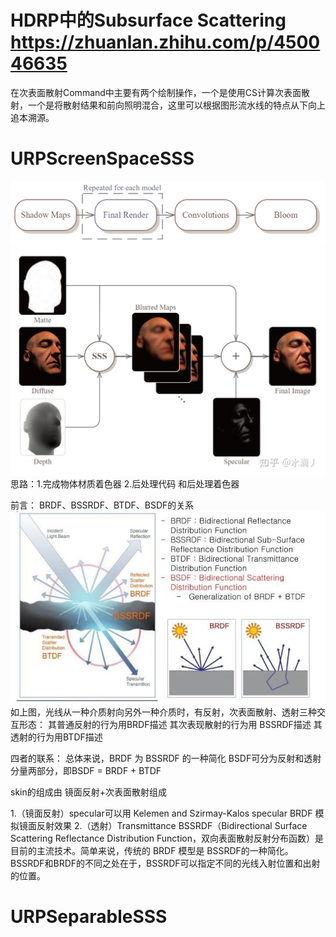 
# HDRP中的Subsurface Scattering https://zhuanlan.zhihu.com/p/450046635
在次表面散射Command中主要有两个绘制操作，一个是使用CS计算次表面散射，一个是将散射结果和前向照明混合，这里可以根据图形流水线的特点从下向上追本溯源。


# URPScreenSpaceSSS
![alt text](image-1.png)![alt text](image-2.png)
思路：1.完成物体材质着色器   2.后处理代码 和后处理着色器

前言：
BRDF、BSSRDF、BTDF、BSDF的关系
![alt text](image.png)
如上图，光线从一种介质射向另外一种介质时，有反射，次表面散射、透射三种交互形态：
其普通反射的行为用BRDF描述
其次表现散射的行为用 BSSRDF描述
其透射的行为用BTDF描述

四者的联系：
总体来说，BRDF 为 BSSRDF 的一种简化
BSDF可分为反射和透射分量两部分，即BSDF = BRDF + BTDF

skin的组成由 镜面反射+次表面散射组成

1.（镜面反射）specular可以用 Kelemen and Szirmay-Kalos specular BRDF 模拟镜面反射效果
2.（透射）Transmittance
BSSRDF（Bidirectional Surface Scattering Reflectance Distribution Function，双向表面散射反射分布函数）是目前的主流技术。简单来说，传统的 BRDF 模型是 BSSRDF的一种简化。BSSRDF和BRDF的不同之处在于，BSSRDF可以指定不同的光线入射位置和出射的位置。


# URPSeparableSSS




